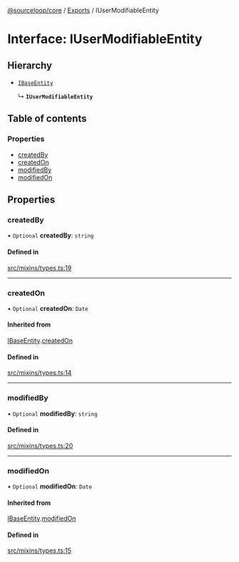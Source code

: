 [@sourceloop/core](../README.md) / [Exports](../modules.md) / IUserModifiableEntity

# Interface: IUserModifiableEntity

## Hierarchy

- [`IBaseEntity`](IBaseEntity.md)

  ↳ **`IUserModifiableEntity`**

## Table of contents

### Properties

- [createdBy](IUserModifiableEntity.md#createdby)
- [createdOn](IUserModifiableEntity.md#createdon)
- [modifiedBy](IUserModifiableEntity.md#modifiedby)
- [modifiedOn](IUserModifiableEntity.md#modifiedon)

## Properties

### createdBy

• `Optional` **createdBy**: `string`

#### Defined in

[src/mixins/types.ts:19](https://github.com/sourcefuse/loopback4-microservice-catalog/blob/089fc2dc0/packages/core/src/mixins/types.ts#L19)

___

### createdOn

• `Optional` **createdOn**: `Date`

#### Inherited from

[IBaseEntity](IBaseEntity.md).[createdOn](IBaseEntity.md#createdon)

#### Defined in

[src/mixins/types.ts:14](https://github.com/sourcefuse/loopback4-microservice-catalog/blob/089fc2dc0/packages/core/src/mixins/types.ts#L14)

___

### modifiedBy

• `Optional` **modifiedBy**: `string`

#### Defined in

[src/mixins/types.ts:20](https://github.com/sourcefuse/loopback4-microservice-catalog/blob/089fc2dc0/packages/core/src/mixins/types.ts#L20)

___

### modifiedOn

• `Optional` **modifiedOn**: `Date`

#### Inherited from

[IBaseEntity](IBaseEntity.md).[modifiedOn](IBaseEntity.md#modifiedon)

#### Defined in

[src/mixins/types.ts:15](https://github.com/sourcefuse/loopback4-microservice-catalog/blob/089fc2dc0/packages/core/src/mixins/types.ts#L15)
